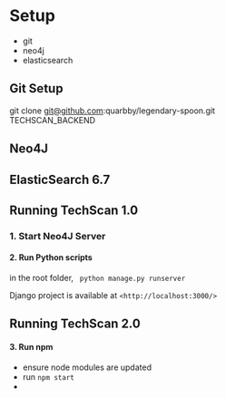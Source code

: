 # Setup 

- git
- neo4j
- elasticsearch

## Git Setup

git clone git@github.com:quarbby/legendary-spoon.git TECHSCAN_BACKEND



## Neo4J



## ElasticSearch 6.7







## Running TechScan 1.0

### 1. Start Neo4J Server



#### 2. Run Python scripts

in the root folder,  ``` python manage.py runserver``` 

Django project is available at ```<http://localhost:3000/>```







## Running TechScan 2.0

#### 3. Run npm

- ensure node modules are updated
- run ```npm start```
- 





